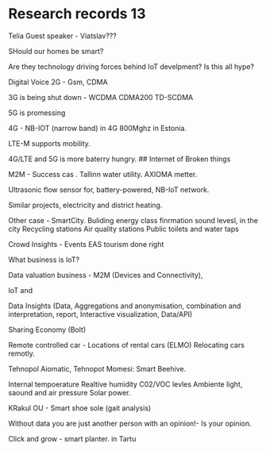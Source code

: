 # Research records 13

Telia Guest speaker - Viatslav???

SHould our homes be smart?

Are they technology driving forces behind IoT develpment? Is this all hype?

Digital Voice 2G - Gsm, CDMA

3G is being shut down - WCDMA CDMA200 TD-SCDMA

5G is promessing

4G - NB-IOT (narrow band) in 4G 800Mghz in Estonia.

LTE-M supports mobility. 

4G/LTE and 5G is more baterry hungry. ## Internet of Broken things

M2M - Success cas . Tallinn water utility.
AXIOMA metter. 

Ultrasonic flow sensor for, battery-powered, NB-IoT network. 

Similar projects, electricity and district heating. 


Other case - SmartCity.
Buliding energy class finrmation
sound levesl, in the city
Recycling stations
Air quality stations
Public toilets and water taps


Crowd Insights - Events EAS tourism done right

What business is IoT?

Data valuation business - M2M (Devices and Connectivity),

 IoT and 
 
 Data Insights (Data, Aggregations and anonymisation, combination and interpretation, report, Interactive visualization, Data/API)


 Sharing Economy (Bolt)

 Remote controlled car - Locations of rental cars (ELMO) Relocating cars remotly. 


 Tehnopol Aiomatic, Tehnopot Momesi: Smart Beehive. 

 Internal tempoerature
 Realtive humidity
 C02/VOC levles
 Ambiente light, saound and air pressure
 Solar power.



 KRakul OU - Smart shoe sole (gait analysis)


 Without data you are just another person with an opinion!- Is your opinion. 

 Click and grow - smart planter. in Tartu
